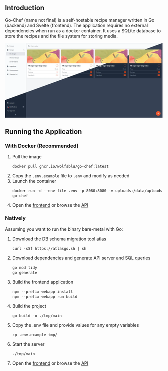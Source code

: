 ## Introduction

Go-Chef (name not final) is a self-hostable recipe manager written in Go (backend) 
and Svelte (frontend). The application requires no external dependencies when run
as a docker container. It uses a SQLite database to store the recipes and the file 
system for storing media.

![Promotional screenshot](screenshots/promo.webp)

## Running the Application

### With Docker (Recommended)

1. Pull the image
   ```
   docker pull ghcr.io/wolfsblu/go-chef:latest
   ```
2. Copy the `.env.example` file to `.env` and modify as needed
3. Launch the container
   ```
   docker run -d --env-file .env -p 8080:8080 -v uploads:/data/uploads go-chef
   ```
4. Open the [frontend](http://localhost:8080) or browse the [API](http://localhost:8080/api/docs)

### Natively

Assuming you want to run the binary bare-metal with Go:

1. Download the DB schema migration tool [atlas](https://atlasgo.io/docs)
   ```
   curl -sSf https://atlasgo.sh | sh
   ```
2. Download dependencies and generate API server and SQL queries
    ```
    go mod tidy
    go generate
    ```
3. Build the frontend application
    ```
    npm --prefix webapp install
    npm --prefix webapp run build
    ```
4. Build the project
    ```
    go build -o ./tmp/main
    ```
5. Copy the .env file and provide values for any empty variables
    ```shell
    cp .env.example tmp/
    ```
6. Start the server
    ```
    ./tmp/main
    ```
7. Open the [frontend](http://localhost:8080) or browse the [API](http://localhost:8080/api/docs)